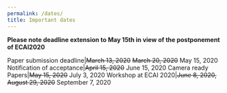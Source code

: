 ```yaml
---
permalink: /dates/
title: Important dates
---
```


**Please note deadline extension to May 15th in view of the postponement of ECAI2020**

Paper submission deadline|~~March 13, 2020~~ ~~March 20, 2020~~ May 15, 2020
Notification of acceptance|~~April 15, 2020~~ June 15, 2020
Camera ready Papers|~~May 15, 2020~~ July 3, 2020
Workshop at ECAI 2020|~~June 8, 2020, August 29, 2020~~ September 7, 2020
